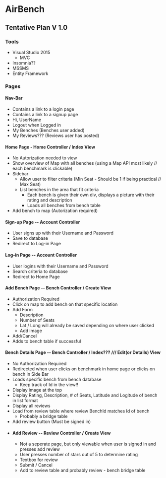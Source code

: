 # AirBench

## Tentative Plan V 1.0

### Tools
  - Visual Studio 2015
    - MVC
  - Insomnia??
  - MSSMS
  - Entity Framework
### Pages
#### Nav-Bar
  - Contains a link to a login page
  - Contains a link to a signup page
  - Hi, UserName
  - Logout when Logged in
  - My Benches (Benches user added)
  - My Reviews??? (Reviews user has posted)
#### Home Page - Home Controller / Index View
  - No Autorization needed to view
  - Show overview of Map with all benches (using a Map API most likely // each benchmark is clickable)
  - Sidebar
    - Allow user to filter criteria (Min Seat - Should be 1 if being practical // Max Seat)
    - List benches in the area that fit criteria
      - Each bench is given their own div, displays a picture with their rating and description
      - Loads all benches from bench table
   - Add bench to map (Autorization required)
#### Sign-up Page -- Account Controller
  - User signs up with their Username and Password
  - Save to database
  - Redirect to Log-in Page
#### Log-in Page -- Account Controller
  - User logins with their Username and Password
  - Search criteria to database
  - Redirect to Home Page
#### Add Bench Page -- Bench Controller / Create View
  - Authorization Required
  - Click on map to add bench on that specific location
  - Add Form
    - Description
    - Number of Seats
    - Lat / Long will already be saved depending on where user clicked
    - Add image
  - Add/Cancel
  - Adds to bench table if successful 
#### Bench Details Page -- Bench Controller / Index??? /// Edit(or Details) View
  - No Authorization Required
  - Redirected when user clicks on benchmark in home page or clicks on bench in Side Bar
  - Loads specific bench from bench database
    - Keep track of Id in the view!!
  - Display image at the top
  - Display Rating, Description, # of Seats, Latitude and Logitude of bench in list format
  - Display all reviews
  - Load from review table where review BenchId matches Id of bench
    - Probably a bridge table
  - Add review button (Must be signed in)
  - #### Add Review  -- Review Controller / Create View
    - Not a seperate page, but only viewable when user is signed in and presses add review
    - User presses number of stars out of 5 to determine rating
    - Textbox for review
    - Submit / Cancel
    - Add to review table and probably review - bench bridge table



